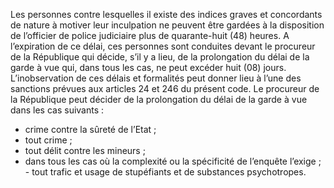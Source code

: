 Les personnes contre lesquelles il existe des indices graves et concordants de nature à motiver leur inculpation ne peuvent être gardées à la disposition de l’officier de police judiciaire plus de quarante-huit (48) heures.
A l’expiration de ce délai, ces personnes sont conduites devant le procureur de la République qui décide, s’il y a lieu, de la prolongation du délai de la garde à vue qui, dans tous les cas, ne peut excéder huit (08) jours.
L’inobservation de ces délais et formalités peut donner lieu à l’une des sanctions prévues aux articles 24 et 246 du présent code.
Le procureur de la République peut décider de la prolongation du délai de la garde à vue dans les cas suivants :
- crime contre la sûreté de l’Etat ;
- tout crime ;
- tout délit contre les mineurs ;
- dans tous les cas où la complexité ou la spécificité de l’enquête l’exige ; - tout trafic et usage de stupéfiants et de substances psychotropes.
